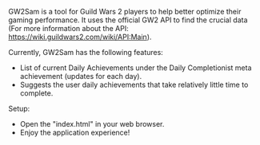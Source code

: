 GW2Sam is a tool for Guild Wars 2 players to help better optimize their gaming performance.
It uses the official GW2 API to find the crucial data (For more information about the API: https://wiki.guildwars2.com/wiki/API:Main).

Currently, GW2Sam has the following features:
- List of current Daily Achievements under the Daily Completionist meta achievement (updates for each day).
- Suggests the user daily achievements that take relatively little time to complete.

Setup:
- Open the "index.html" in your web browser.
- Enjoy the application experience!
